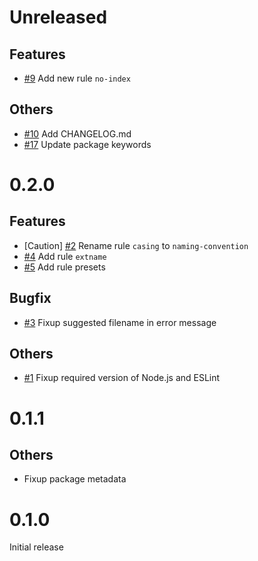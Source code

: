 # Unreleased
## Features
* [#9](https://github.com/epaew/eslint-plugin-filenames-simple/pull/9) Add new rule `no-index`

## Others
* [#10](https://github.com/epaew/eslint-plugin-filenames-simple/pull/10) Add CHANGELOG.md
* [#17](https://github.com/epaew/eslint-plugin-filenames-simple/pull/17) Update package keywords

# 0.2.0
## Features
* [Caution] [#2](https://github.com/epaew/eslint-plugin-filenames-simple/pull/2) Rename rule `casing` to `naming-convention`
* [#4](https://github.com/epaew/eslint-plugin-filenames-simple/pull/4) Add rule `extname`
* [#5](https://github.com/epaew/eslint-plugin-filenames-simple/pull/5) Add rule presets

## Bugfix
* [#3](https://github.com/epaew/eslint-plugin-filenames-simple/pull/3) Fixup suggested filename in error message

## Others
* [#1](https://github.com/epaew/eslint-plugin-filenames-simple/pull/1) Fixup required version of Node.js and ESLint

# 0.1.1
## Others
* Fixup package metadata

# 0.1.0
Initial release
